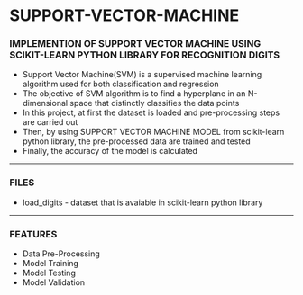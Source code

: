 # SUPPORT-VECTOR-MACHINE

### IMPLEMENTION OF SUPPORT VECTOR MACHINE USING SCIKIT-LEARN PYTHON LIBRARY FOR RECOGNITION DIGITS

- Support Vector Machine(SVM) is a supervised machine learning algorithm used for both classification and regression
- The objective of SVM algorithm is to find a hyperplane in an N-dimensional space that distinctly classifies the data points
- In this project, at first the dataset is loaded and pre-processing steps are carried out
- Then, by using  SUPPORT VECTOR MACHINE MODEL from scikit-learn python library, the pre-processed data are trained and tested
- Finally, the accuracy of the model is calculated

-----

### FILES

- load_digits - dataset that is avaiable in scikit-learn python library

-----

### FEATURES

- Data Pre-Processing
- Model Training
- Model Testing
- Model Validation
